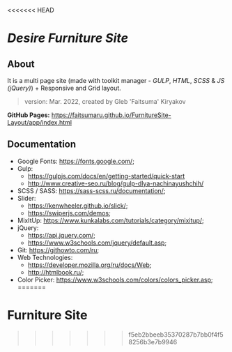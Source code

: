 <<<<<<< HEAD
# **_Desire Furniture Site_**

## About
It is a multi page site (made with toolkit manager - *_GULP_*, _HTML_, _SCSS_ & _JS (jQuery)_) + Responsive and Grid layout.

> version: Mar. 2022, created by Gleb 'Faitsuma' Kiryakov

__GitHub Pages:__ https://faitsumaru.github.io/FurnitureSite-Layout/app/index.html

## Documentation
* Google Fonts: https://fonts.google.com/;
* Gulp: 
    * https://gulpjs.com/docs/en/getting-started/quick-start
    * http://www.creative-seo.ru/blog/gulp-dlya-nachinayushchih/
* SCSS / SASS: https://sass-scss.ru/documentation/;
* Slider: 
    * https://kenwheeler.github.io/slick/;
    * https://swiperjs.com/demos;
* MixItUp: https://www.kunkalabs.com/tutorials/category/mixitup/;
* jQuery: 
    * https://api.jquery.com/;
    * https://www.w3schools.com/jquery/default.asp;
* Git: https://githowto.com/ru;
* Web Technologies: 
    * https://developer.mozilla.org/ru/docs/Web;
    * http://htmlbook.ru/;
* Color Picker: https://www.w3schools.com/colors/colors_picker.asp;
=======
# **Furniture Site**
>>>>>>> f5eb2bbeeb35370287b7bb0f4f58256b3e7b9946
